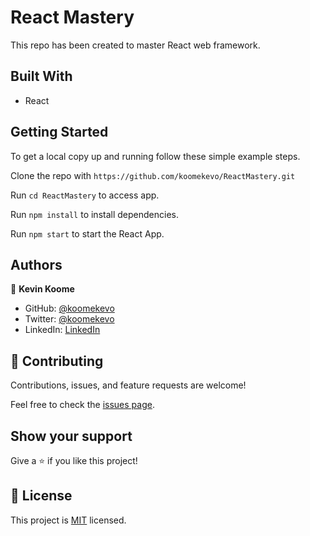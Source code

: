 # React Mastery

This repo has been created to master React web framework.
## Built With

- React
 
## Getting Started

To get a local copy up and running follow these simple example steps.

Clone the repo with `https://github.com/koomekevo/ReactMastery.git`

Run `cd ReactMastery` to access app.

Run `npm install` to install dependencies.

Run `npm start` to start the React App.
## Authors

👤 **Kevin Koome**

- GitHub: [@koomekevo](https://github.com/koomekevo)
- Twitter: [@koomekevo](https://twitter.com/koomekevo)
- LinkedIn: [LinkedIn](https://ke.linkedin.com/in/kevin-koome-aab84186)

## 🤝 Contributing

Contributions, issues, and feature requests are welcome!

Feel free to check the [issues page](../../issues/).

## Show your support

Give a ⭐️ if you like this project!

## 📝 License

This project is [MIT](./MIT.md) licensed.
